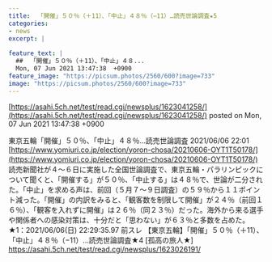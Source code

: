 ```yaml
---
title:  「開催」５０％（＋11）、「中止」４８％（−11）…読売世論調査★5  
categories:
- news
excerpt: |
  
feature_text: |
  ##  「開催」５０％（＋11）、「中止」４８...
  Mon, 07 Jun 2021 13:47:38  +0900
feature_image: "https://picsum.photos/2560/600?image=733"
image: "https://picsum.photos/2560/600?image=733"
---
```


[https://asahi.5ch.net/test/read.cgi/newsplus/1623041258/](https://asahi.5ch.net/test/read.cgi/newsplus/1623041258/)
posted on Mon, 07 Jun 2021 13:47:38  +0900

<!--more-->

東京五輪「開催」５０％、「中止」４８％…読売世論調査 2021/06/06 22:01 [https://www.yomiuri.co.jp/election/yoron-chosa/20210606-OYT1T50178/](https://www.yomiuri.co.jp/election/yoron-chosa/20210606-OYT1T50178/) 　読売新聞社が４〜６日に実施した全国世論調査で、東京五輪・パラリンピックについて聞くと、「開催する」が５０％、「中止する」は４８％で、世論が二分された。「中止」を求める声は、前回（５月７〜９日調査）の５９％から１１ポイント減った。「開催」の内訳をみると、「観客数を制限して開催」が２４％（前回１６％）、「観客を入れずに開催」は２６％（同２３％）だった。海外から来る選手や関係者への感染対策は、十分だと「思わない」が６３％と多数を占めた。 ★1：2021/06/06(日) 22:29:35.97 前スレ 【東京五輪】「開催」５０％（＋11）、「中止」４８％（−11）…読売世論調査★4 [孤高の旅人★] https://asahi.5ch.net/test/read.cgi/newsplus/1623026191/
